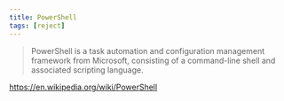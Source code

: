 ```yaml
---
title: PowerShell
tags: [reject]
---
```


> PowerShell is a task automation and configuration management framework from
> Microsoft, consisting of a command-line shell and associated scripting
> language.

<https://en.wikipedia.org/wiki/PowerShell>
